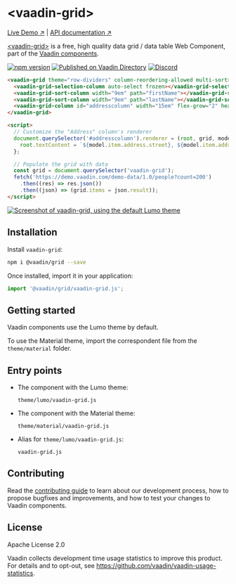 # &lt;vaadin-grid&gt;

[Live Demo ↗](https://vaadin.com/components/vaadin-grid/html-examples)
|
[API documentation ↗](https://vaadin.com/components/vaadin-grid/html-api)

[&lt;vaadin-grid&gt;](https://vaadin.com/components/vaadin-grid) is a free, high quality data grid / data table Web Component, part of the [Vaadin components](https://vaadin.com/components).

[![npm version](https://badgen.net/npm/v/@vaadin/grid)](https://www.npmjs.com/package/@vaadin/grid)
[![Published on Vaadin Directory](https://img.shields.io/badge/Vaadin%20Directory-published-00b4f0.svg)](https://vaadin.com/directory/component/vaadinvaadin-grid)
[![Discord](https://img.shields.io/discord/732335336448852018?label=discord)](https://discord.gg/PHmkCKC)

```html
<vaadin-grid theme="row-dividers" column-reordering-allowed multi-sort>
  <vaadin-grid-selection-column auto-select frozen></vaadin-grid-selection-column>
  <vaadin-grid-sort-column width="9em" path="firstName"></vaadin-grid-sort-column>
  <vaadin-grid-sort-column width="9em" path="lastName"></vaadin-grid-sort-column>
  <vaadin-grid-column id="addresscolumn" width="15em" flex-grow="2" header="Address"></vaadin-grid-column>
</vaadin-grid>

<script>
  // Customize the "Address" column's renderer
  document.querySelector('#addresscolumn').renderer = (root, grid, model) => {
    root.textContent = `${model.item.address.street}, ${model.item.address.city}`;
  };

  // Populate the grid with data
  const grid = document.querySelector('vaadin-grid');
  fetch('https://demo.vaadin.com/demo-data/1.0/people?count=200')
    .then((res) => res.json())
    .then((json) => (grid.items = json.result));
</script>
```

[<img src="https://raw.githubusercontent.com/vaadin/vaadin-grid/master/screenshot.png" alt="Screenshot of vaadin-grid, using the default Lumo theme">](https://vaadin.com/components/vaadin-grid)

## Installation

Install `vaadin-grid`:

```sh
npm i @vaadin/grid --save
```

Once installed, import it in your application:

```js
import '@vaadin/grid/vaadin-grid.js';
```

## Getting started

Vaadin components use the Lumo theme by default.

To use the Material theme, import the correspondent file from the `theme/material` folder.

## Entry points

- The component with the Lumo theme:

  `theme/lumo/vaadin-grid.js`

- The component with the Material theme:

  `theme/material/vaadin-grid.js`

- Alias for `theme/lumo/vaadin-grid.js`:

  `vaadin-grid.js`

## Contributing

Read the [contributing guide](https://vaadin.com/docs/latest/guide/contributing/overview) to learn about our development process, how to propose bugfixes and improvements, and how to test your changes to Vaadin components.

## License

Apache License 2.0

Vaadin collects development time usage statistics to improve this product. For details and to opt-out, see https://github.com/vaadin/vaadin-usage-statistics.
